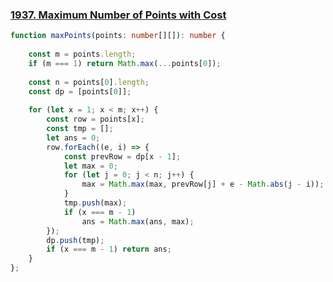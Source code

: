 ### [1937. Maximum Number of Points with Cost](https://leetcode.com/problems/maximum-number-of-points-with-cost/)
```typescript
function maxPoints(points: number[][]): number {
    
    const m = points.length;
    if (m === 1) return Math.max(...points[0]);
    
    const n = points[0].length;
    const dp = [points[0]];
    
    for (let x = 1; x < m; x++) {
        const row = points[x];
        const tmp = [];
        let ans = 0;
        row.forEach((e, i) => {
            const prevRow = dp[x - 1];
            let max = 0;
            for (let j = 0; j < n; j++) {
                max = Math.max(max, prevRow[j] + e - Math.abs(j - i));
            }
            tmp.push(max);
            if (x === m - 1)
                ans = Math.max(ans, max);
        });
        dp.push(tmp);
        if (x === m - 1) return ans;
    }
};
```
